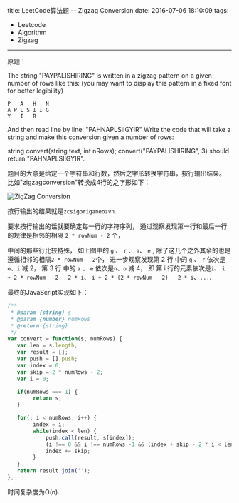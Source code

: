title: LeetCode算法题 -- Zigzag Conversion
date: 2016-07-06 18:10:09
tags:
- Leetcode
- Algorithm
- Zigzag
---

原题：

The string "PAYPALISHIRING" is written in a zigzag pattern on a given number of rows like this: (you may want to display this pattern in a fixed font for better legibility)

```
P   A   H   N
A P L S I I G
Y   I   R
```

<!-- more -->

And then read line by line: "PAHNAPLSIIGYIR"
Write the code that will take a string and make this conversion given a number of rows:

string convert(string text, int nRows);
convert("PAYPALISHIRING", 3) should return "PAHNAPLSIIGYIR".

题目的大意是给定一个字符串和行数，然后之字形转换字符串，按行输出结果。 比如"zigzagconversion"转换成4行的之字形如下：

![ZigZag Conversion](http://7u2s4m.com1.z0.glb.clouddn.com/zigzag-conversion.png)

按行输出的结果就是`zcsigoriganeozvn`.

要求按行输出的话就要确定每一行的字符序列， 通过观察发现第一行和最后一行的规律是相邻的相隔 `2 * rowNum - 2` 个，

中间的那些行比较特殊， 如上图中的 `g` 、 `r` 、 `a`、 `e` , 除了这几个之外其余的也是遵循相邻的相隔`2 * rowNum - 2`个， 进一步观察发现第 2 行 中的 `g` 、 `r` 依次是`o`、`i` 减 2， 第 3 行 中的 `a` 、 `e` 依次是`n`、`o` 减 4，  即 第 i 行的元素依次是`i`、 `i + 2 * rowNum - 2 - 2 * i`、 `i + 2 * (2 * rowNum - 2) - 2 * i`、`...`.

最终的JavaScript实现如下：

```js
/**
 * @param {string} s
 * @param {number} numRows
 * @return {string}
 */
var convert = function(s, numRows) {
   var len = s.length;
   var result = [];
   var push = [].push;
   var index = 0;
   var skip = 2 * numRows - 2;
   var i = 0;

   if(numRows === 1) {
   		return s;
   }

   for(; i < numRows; i++) {
   		index = i;
   		while(index < len) {
   			push.call(result, s[index]);
   			(i !== 0 && i !== numRows -1 && (index + skip - 2 * i < len)) && (push.call(result, s[index + skip - 2 * i]));
   			index += skip;
   		}
   }
   return result.join('');
};
```

时间复杂度为O(n).



